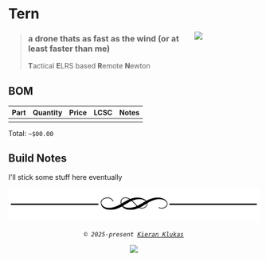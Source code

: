 # Tern

<img src="https://cachet.dunkirk.sh/emojis/tern/r" width="130" align="right">

> ### a drone thats as fast as the wind (or at least faster than me)
> **T**actical **E**LRS based **R**emote **N**ewton

## BOM

| Part | Quantity | Price | LCSC | Notes |
| --- | --- | --- | --- | --- |
| | | | | |

Total: `~$00.00`

## Build Notes

I'll stick some stuff here eventually

<p align="center">
	<img src="https://raw.githubusercontent.com/taciturnaxolotl/carriage/master/.github/images/line-break.svg" />
</p>

<p align="center">
	<i><code>&copy 2025-present <a href="https://github.com/taciturnaxolotl">Kieran Klukas</a></code></i>
</p>

<p align="center">
	<a href="https://github.com/taciturnaxolotl/tern/blob/master/LICENSE.md"><img src="https://img.shields.io/static/v1.svg?style=for-the-badge&label=License&message=MIT&logoColor=d9e0ee&colorA=363a4f&colorB=b7bdf8"/></a>
</p>
